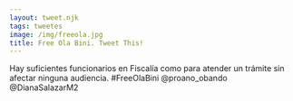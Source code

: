 ```yaml
---
layout: tweet.njk
tags: tweetes
image: /img/freeola.jpg
title: Free Ola Bini. Tweet This!
---
```

Hay suficientes funcionarios en Fiscalía como para atender un trámite sin afectar ninguna audiencia. #FreeOlaBini @proano_obando @DianaSalazarM2
